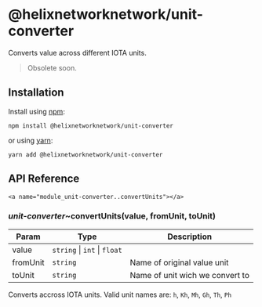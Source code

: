 # @helixnetworknetwork/unit-converter

Converts value across different IOTA units.

> Obsolete soon. 

## Installation

Install using [npm](https://www.npmjs.org/):
```
npm install @helixnetworknetwork/unit-converter
```

or using [yarn](https://yarnpkg.com/):

```
yarn add @helixnetworknetwork/unit-converter
```

## API Reference

    <a name="module_unit-converter..convertUnits"></a>

### *unit-converter*~convertUnits(value, fromUnit, toUnit)

| Param | Type | Description |
| --- | --- | --- |
| value | <code>string</code> \| <code>int</code> \| <code>float</code> |  |
| fromUnit | <code>string</code> | Name of original value unit |
| toUnit | <code>string</code> | Name of unit wich we convert to |

Converts accross IOTA units. Valid unit names are:
`h`, `Kh`, `Mh`, `Gh`, `Th`, `Ph`
